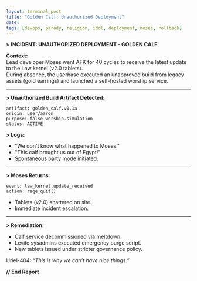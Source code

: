 ```yaml
---
layout: terminal_post
title: "Golden Calf: Unauthorized Deployment"
date: 
tags: [devops, parody, religion, idol, deployment, moses, rollback]
---
```


**> INCIDENT: UNAUTHORIZED DEPLOYMENT - GOLDEN CALF**

**Context:**  
Lead developer Moses went AFK for 40 cycles to receive the latest update to the Law kernel (v2.0 tablets).  
During absence, the userbase executed an unapproved build from legacy assets (gold earrings) and launched a self-hosted worship service.

---

**> Unauthorized Build Artifact Detected:**  
```
artifact: golden_calf.v0.1a
origin: user/aaron
purpose: false_worship.simulation
status: ACTIVE
```

**> Logs:**  
- "We don't know what happened to Moses."  
- "This calf brought us out of Egypt!"  
- Spontaneous party mode initiated.

---

**> Moses Returns:**  
```
event: law_kernel.update_received
action: rage_quit()
```
- Tablets (v2.0) shattered on site.
- Immediate incident escalation.

---

**> Remediation:**  
- Calf service decommissioned via meltdown.
- Levite sysadmins executed emergency purge script.
- New tablets issued under stricter governance policy.

Uriel-404: _“This is why we can’t have nice things.”_

**// End Report**
